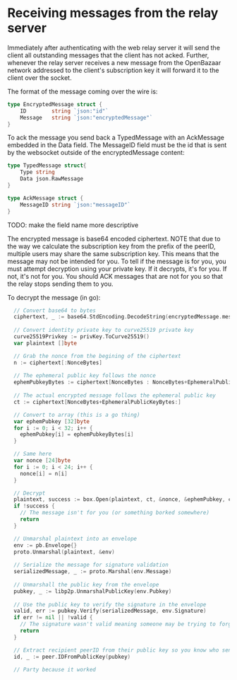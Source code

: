 Receiving messages from the relay server
===============================
Immediately after authenticating with the web relay server it will send the client all outstanding messages that the client has
not acked. Further, whenever the relay server receives a new message from the OpenBazaar network addressed to the client's subscription key
it will forward it to the client over the socket. 

The format of the message coming over the wire is:

```go
type EncryptedMessage struct {
	ID        string `json:"id"`
	Message   string `json:"encryptedMessage"`
}
```

To ack the message you send back a TypedMessage with an AckMessage embedded in the Data field. The MessageID field must be the id that is sent by the websocket outside of the encryptedMessage content:

```go
type TypedMessage struct{
	Type string
	Data json.RawMessage
}
```

```go
type AckMessage struct {
	MessageID string `json:"messageID"`
}
```

TODO: make the field name more descriptive

The encrypted message is base64 encoded ciphertext. NOTE that due to the way we calculate the subscription key from the prefix of the peerID, multiple users
may share the same subscription key. This means that the message may not be intended for you. To tell if the message is for you, you must attempt decryption using
your private key. If it decrypts, it's for you. If not, it's not for you. You should ACK messages that are not for you so that the relay stops
sending them to you.

To decrypt the message (in go):
```go
  // Convert base64 to bytes
  ciphertext, _ := base64.StdEncoding.DecodeString(encryptedMessage.message)
  
  // Convert identity private key to curve25519 private key
  curve25519Privkey := privKey.ToCurve25519()
  var plaintext []byte

  // Grab the nonce from the begining of the ciphertext
  n := ciphertext[:NonceBytes]
  
  // The ephemeral public key follows the nonce
  ephemPubkeyBytes := ciphertext[NonceBytes : NonceBytes+EphemeralPublicKeyBytes]
  
  // The actual encrypted message follows the ephemeral public key
  ct := ciphertext[NonceBytes+EphemeralPublicKeyBytes:]

  // Convert to array (this is a go thing)
  var ephemPubkey [32]byte
  for i := 0; i < 32; i++ {
    ephemPubkey[i] = ephemPubkeyBytes[i]
  }

  // Same here
  var nonce [24]byte
  for i := 0; i < 24; i++ {
    nonce[i] = n[i]
  }

  // Decrypt
  plaintext, success := box.Open(plaintext, ct, &nonce, &ephemPubkey, curve25519Privkey)
  if !success {
    // The message isn't for you (or something borked somewhere)
    return
  }

  // Unmarshal plaintext into an envelope
  env := pb.Envelope{}
  proto.Unmarshal(plaintext, &env)
  
  // Serialize the message for signature validation
  serializedMessage, _ := proto.Marshal(env.Message)
  
  // Unmarshall the public key from the envelope
  pubkey, _ := libp2p.UnmarshalPublicKey(env.Pubkey)
	
  // Use the public key to verify the signature in the envelope
  valid, err := pubkey.Verify(serializedMessage, env.Signature)
  if err != nil || !valid {
    // The signature wasn't valid meaning someone may be trying to forge the message. Discard it.
    return
  }

  // Extract recipient peerID from their public key so you know who sent the message
  id, _ := peer.IDFromPublicKey(pubkey)
	
  // Party because it worked
```

